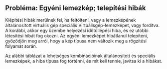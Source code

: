 ## <a name="issue-custom-image-provisioning-errors"></a>Probléma: Egyéni lemezkép; telepítési hibák
Kiépítési hibák merülnek fel, ha feltölteni, vagy a lemezképének általánosított virtuális gép speciális Virtuálisgép-lemezképet, vagy fordítva. A korábbi, akkor egy üzembe helyezési időtúllépési hiba, és ez utóbbi létesítési hibát fog okozni. Az egyéni lemezképet hibátlanul telepíteni, győződjön meg arról, hogy a kép típusa nem változik meg a rögzítési folyamat során.

Az alábbi táblázat a lehetséges kombinációinak általánosított és speciális lemezképek, a hiba típusa fog történni, és mit kell tennie, javítsa ki a hibákat.

